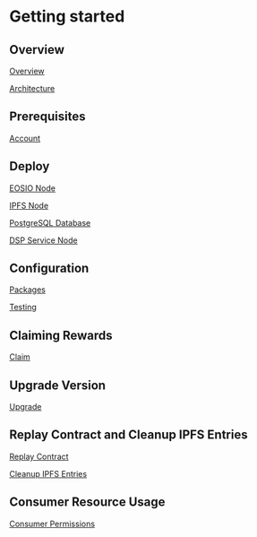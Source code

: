 Getting started
===============

## Overview
[Overview](overview)

[Architecture](architecture)

## Prerequisites

[Account](dsp-account)

## Deploy

[EOSIO Node](eosio-node)

[IPFS Node](ipfs)

[PostgreSQL Database](postgresql-database-backend)

[DSP Service Node](dsp-node)

## Configuration

[Packages](packages)

[Testing](testing)

## Claiming Rewards

[Claim](claim)

## Upgrade Version
[Upgrade](upgrade)

## Replay Contract and Cleanup IPFS Entries
[Replay Contract](replay-contract)

[Cleanup IPFS Entries](cleanup-ipfs-oracle-entries)

## Consumer Resource Usage
[Consumer Permissions](consumer-permissions)